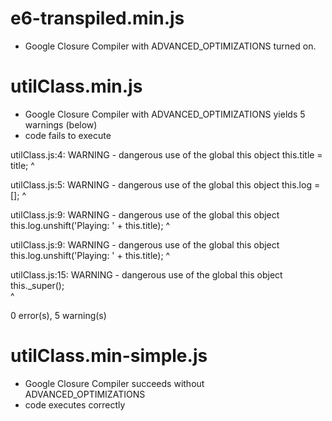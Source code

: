 e6-transpiled.min.js
====================
- Google Closure Compiler with ADVANCED_OPTIMIZATIONS turned on. 



utilClass.min.js
================
- Google Closure Compiler with ADVANCED_OPTIMIZATIONS yields 5 warnings (below)
- code fails to execute

utilClass.js:4: WARNING - dangerous use of the global this object
        this.title = title;
        ^

utilClass.js:5: WARNING - dangerous use of the global this object
        this.log = [];
        ^

utilClass.js:9: WARNING - dangerous use of the global this object
        this.log.unshift('Playing: ' + this.title);
        ^

utilClass.js:9: WARNING - dangerous use of the global this object
        this.log.unshift('Playing: ' + this.title);
                                       ^

utilClass.js:15: WARNING - dangerous use of the global this object
        this._super();        
        ^

0 error(s), 5 warning(s)


utilClass.min-simple.js
=======================
- Google Closure Compiler succeeds without ADVANCED_OPTIMIZATIONS
- code executes correctly